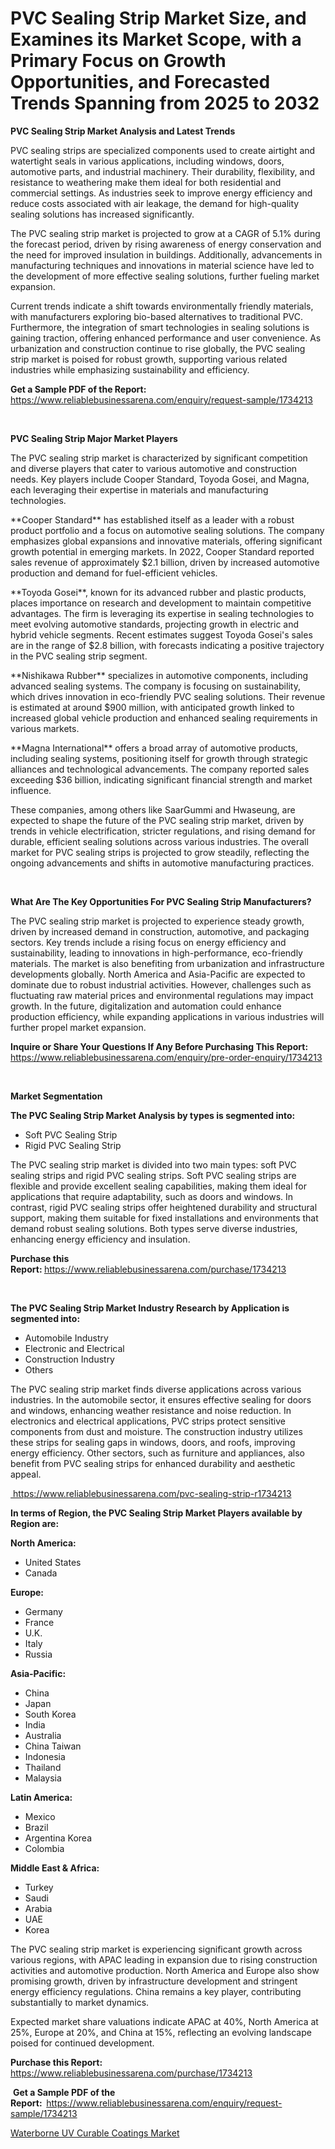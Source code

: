 <p><h1>PVC Sealing Strip Market Size, and Examines its Market Scope, with a Primary Focus on Growth Opportunities, and Forecasted Trends Spanning from 2025 to 2032</h1></p><p><strong>PVC Sealing Strip Market Analysis and Latest Trends</strong></p>
<p><p>PVC sealing strips are specialized components used to create airtight and watertight seals in various applications, including windows, doors, automotive parts, and industrial machinery. Their durability, flexibility, and resistance to weathering make them ideal for both residential and commercial settings. As industries seek to improve energy efficiency and reduce costs associated with air leakage, the demand for high-quality sealing solutions has increased significantly.</p><p>The PVC sealing strip market is projected to grow at a CAGR of 5.1% during the forecast period, driven by rising awareness of energy conservation and the need for improved insulation in buildings. Additionally, advancements in manufacturing techniques and innovations in material science have led to the development of more effective sealing solutions, further fueling market expansion.</p><p>Current trends indicate a shift towards environmentally friendly materials, with manufacturers exploring bio-based alternatives to traditional PVC. Furthermore, the integration of smart technologies in sealing solutions is gaining traction, offering enhanced performance and user convenience. As urbanization and construction continue to rise globally, the PVC sealing strip market is poised for robust growth, supporting various related industries while emphasizing sustainability and efficiency.</p></p>
<p><strong>Get a Sample PDF of the Report:&nbsp;</strong> <a href="https://www.reliablebusinessarena.com/enquiry/request-sample/1734213?utm_campaign=1891&utm_medium=2&utm_source=Github&utm_content=ia&utm_term=02042025&utm_id=pvc-sealing-strip">https://www.reliablebusinessarena.com/enquiry/request-sample/1734213</a></p>
<p>&nbsp;</p>
<p><strong>PVC Sealing Strip Major Market Players</strong></p>
<p><p>The PVC sealing strip market is characterized by significant competition and diverse players that cater to various automotive and construction needs. Key players include Cooper Standard, Toyoda Gosei, and Magna, each leveraging their expertise in materials and manufacturing technologies.</p><p>**Cooper Standard** has established itself as a leader with a robust product portfolio and a focus on automotive sealing solutions. The company emphasizes global expansions and innovative materials, offering significant growth potential in emerging markets. In 2022, Cooper Standard reported sales revenue of approximately $2.1 billion, driven by increased automotive production and demand for fuel-efficient vehicles.</p><p>**Toyoda Gosei**, known for its advanced rubber and plastic products, places importance on research and development to maintain competitive advantages. The firm is leveraging its expertise in sealing technologies to meet evolving automotive standards, projecting growth in electric and hybrid vehicle segments. Recent estimates suggest Toyoda Gosei's sales are in the range of $2.8 billion, with forecasts indicating a positive trajectory in the PVC sealing strip segment.</p><p>**Nishikawa Rubber** specializes in automotive components, including advanced sealing systems. The company is focusing on sustainability, which drives innovation in eco-friendly PVC sealing solutions. Their revenue is estimated at around $900 million, with anticipated growth linked to increased global vehicle production and enhanced sealing requirements in various markets.</p><p>**Magna International** offers a broad array of automotive products, including sealing systems, positioning itself for growth through strategic alliances and technological advancements. The company reported sales exceeding $36 billion, indicating significant financial strength and market influence.</p><p>These companies, among others like SaarGummi and Hwaseung, are expected to shape the future of the PVC sealing strip market, driven by trends in vehicle electrification, stricter regulations, and rising demand for durable, efficient sealing solutions across various industries. The overall market for PVC sealing strips is projected to grow steadily, reflecting the ongoing advancements and shifts in automotive manufacturing practices.</p></p>
<p>&nbsp;</p>
<p><strong>What Are The Key Opportunities For PVC Sealing Strip Manufacturers?</strong></p>
<p><p>The PVC sealing strip market is projected to experience steady growth, driven by increased demand in construction, automotive, and packaging sectors. Key trends include a rising focus on energy efficiency and sustainability, leading to innovations in high-performance, eco-friendly materials. The market is also benefiting from urbanization and infrastructure developments globally. North America and Asia-Pacific are expected to dominate due to robust industrial activities. However, challenges such as fluctuating raw material prices and environmental regulations may impact growth. In the future, digitalization and automation could enhance production efficiency, while expanding applications in various industries will further propel market expansion.</p></p>
<p><strong>Inquire or Share Your Questions If Any Before Purchasing This Report:</strong> <a href="https://www.reliablebusinessarena.com/enquiry/pre-order-enquiry/1734213?utm_campaign=1891&utm_medium=2&utm_source=Github&utm_content=ia&utm_term=02042025&utm_id=pvc-sealing-strip">https://www.reliablebusinessarena.com/enquiry/pre-order-enquiry/1734213</a></p>
<p>&nbsp;</p>
<p><strong>Market Segmentation</strong></p>
<p><strong>The PVC Sealing Strip Market Analysis by types is segmented into:</strong></p>
<p><ul><li>Soft PVC Sealing Strip</li><li>Rigid PVC Sealing Strip</li></ul></p>
<p><p>The PVC sealing strip market is divided into two main types: soft PVC sealing strips and rigid PVC sealing strips. Soft PVC sealing strips are flexible and provide excellent sealing capabilities, making them ideal for applications that require adaptability, such as doors and windows. In contrast, rigid PVC sealing strips offer heightened durability and structural support, making them suitable for fixed installations and environments that demand robust sealing solutions. Both types serve diverse industries, enhancing energy efficiency and insulation.</p></p>
<p><strong>Purchase this Report:&nbsp;</strong><a href="https://www.reliablebusinessarena.com/purchase/1734213?utm_campaign=1891&utm_medium=2&utm_source=Github&utm_content=ia&utm_term=02042025&utm_id=pvc-sealing-strip">https://www.reliablebusinessarena.com/purchase/1734213</a></p>
<p>&nbsp;</p>
<p><strong>The PVC Sealing Strip Market Industry Research by Application is segmented into:</strong></p>
<p><ul><li>Automobile Industry</li><li>Electronic and Electrical</li><li>Construction Industry</li><li>Others</li></ul></p>
<p><p>The PVC sealing strip market finds diverse applications across various industries. In the automobile sector, it ensures effective sealing for doors and windows, enhancing weather resistance and noise reduction. In electronics and electrical applications, PVC strips protect sensitive components from dust and moisture. The construction industry utilizes these strips for sealing gaps in windows, doors, and roofs, improving energy efficiency. Other sectors, such as furniture and appliances, also benefit from PVC sealing strips for enhanced durability and aesthetic appeal.</p></p>
<p><a href="https://www.reliablebusinessarena.com/pvc-sealing-strip-r1734213?utm_campaign=1891&utm_medium=2&utm_source=Github&utm_content=ia&utm_term=02042025&utm_id=pvc-sealing-strip">&nbsp;https://www.reliablebusinessarena.com/pvc-sealing-strip-r1734213</a></p>
<p><strong>In terms of Region, the PVC Sealing Strip Market Players available by Region are:</strong></p>
<p>
    <p> <strong> North America: </strong>
        <ul>
            <li>United States</li>
            <li>Canada</li>
        </ul>
        </p> 
    <p> <strong> Europe: </strong>
        <ul>
            <li>Germany</li>
            <li>France</li>
            <li>U.K.</li>
            <li>Italy</li>
            <li>Russia</li>
        </ul>
        </p> 
    <p> <strong> Asia-Pacific: </strong>
        <ul>
            <li>China</li>
            <li>Japan</li>
            <li>South Korea</li>
            <li>India</li>
            <li>Australia</li>
            <li>China Taiwan</li>
            <li>Indonesia</li>
            <li>Thailand</li>
            <li>Malaysia</li>
        </ul>
        </p> 
    <p> <strong> Latin America: </strong>
        <ul>
            <li>Mexico</li>
            <li>Brazil</li>
            <li>Argentina Korea</li>
            <li>Colombia</li>
        </ul>
        </p> 
    <p> <strong> Middle East & Africa: </strong>
        <ul>
            <li>Turkey</li>
            <li>Saudi</li>
            <li>Arabia</li>
            <li>UAE</li>
            <li>Korea</li>
        </ul>
    </p>
    </p>
<p><p>The PVC sealing strip market is experiencing significant growth across various regions, with APAC leading in expansion due to rising construction activities and automotive production. North America and Europe also show promising growth, driven by infrastructure development and stringent energy efficiency regulations. China remains a key player, contributing substantially to market dynamics. </p><p>Expected market share valuations indicate APAC at 40%, North America at 25%, Europe at 20%, and China at 15%, reflecting an evolving landscape poised for continued development.</p></p>
<p><strong>Purchase this Report: </strong><a href="https://www.reliablebusinessarena.com/purchase/1734213?utm_campaign=1891&utm_medium=2&utm_source=Github&utm_content=ia&utm_term=02042025&utm_id=pvc-sealing-strip">https://www.reliablebusinessarena.com/purchase/1734213</a></p>
<p>&nbsp;<strong>Get a Sample PDF of the Report:&nbsp;&nbsp;</strong><a href="https://www.reliablebusinessarena.com/enquiry/request-sample/1734213?utm_campaign=1891&utm_medium=2&utm_source=Github&utm_content=ia&utm_term=02042025&utm_id=pvc-sealing-strip">https://www.reliablebusinessarena.com/enquiry/request-sample/1734213</a></p>
<p><strong></strong></p>
<p><p><a href="https://github.com/Krish2023na/Market-Research-Report-List-7/blob/main/waterborne-uv-curable-coatings-market.md?utm_campaign=1891&utm_medium=2&utm_source=Github&utm_content=ia&utm_term=02042025&utm_id=pvc-sealing-strip">Waterborne UV Curable Coatings Market</a></p></p>